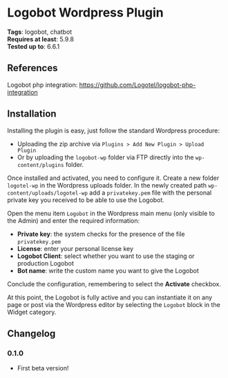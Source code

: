 # Logobot Wordpress Plugin

**Tags**: logobot, chatbot  
**Requires at least**: 5.9.8  
**Tested up to**: 6.6.1 

## References

Logobot php integration: https://github.com/Logotel/logobot-php-integration

## Installation
Installing the plugin is easy, just follow the standard Wordpress procedure:
- Uploading the zip archive via `Plugins > Add New Plugin > Upload Plugin`
- Or by uploading the `logobot-wp` folder via FTP directly into the `wp-content/plugins` folder.

Once installed and activated, you need to configure it.
Create a new folder `logotel-wp` in the Wordpress uploads folder. In the newly created path `wp-content/uploads/logotel-wp` add a `privatekey.pem` file with the personal private key you received to be able to use the Logobot.

Open the menu item `Logobot` in the Wordpress main menu (only visible to the Admin) and enter the required information:
- **Private key**: the system checks for the presence of the file `privatekey.pem`
- **License**: enter your personal license key
- **Logobot Client**: select whether you want to use the staging or production Logobot
- **Bot name**: write the custom name you want to give the Logobot

Conclude the configuration, remembering to select the **Activate** checkbox.

At this point, the Logobot is fully active and you can instantiate it on any page or post via the Wordpress editor by selecting the `Logobot` block in the Widget category.

## Changelog
### 0.1.0
- First beta version!